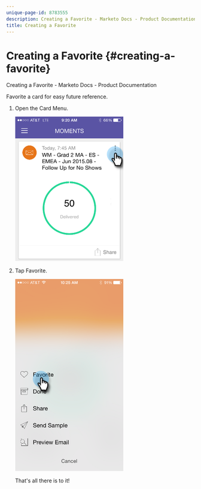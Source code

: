 ```yaml
---
unique-page-id: 8783555
description: Creating a Favorite - Marketo Docs - Product Documentation
title: Creating a Favorite
---
```


# Creating a Favorite {#creating-a-favorite}

Creating a Favorite - Marketo Docs - Product Documentation

Favorite a card for easy future reference.

1. Open the Card Menu.

   ![](assets/image2015-7-14-16-3a28-3a54.png)

1. Tap Favorite.

   ![](assets/image2015-7-14-16-3a36-3a22.png)

   That's all there is to it!

